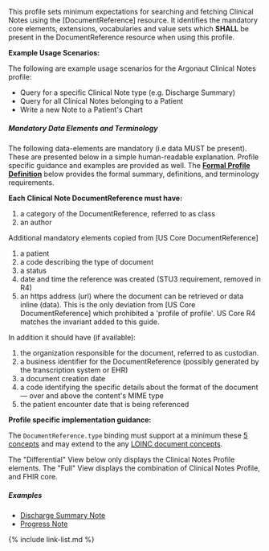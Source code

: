 

This profile sets minimum expectations for searching and fetching Clinical Notes using the [DocumentReference] resource. It identifies the mandatory core elements, extensions, vocabularies and value sets which **SHALL** be present in the DocumentReference resource when using this profile.

**Example Usage Scenarios:**

The following are example usage scenarios for the Argonaut Clinical Notes profile:

-   Query for a specific Clinical Note type (e.g. Discharge Summary)
-   Query for all Clinical Notes belonging to a Patient
-   Write a new Note to a Patient's Chart

##### Mandatory Data Elements and Terminology

The following data-elements are mandatory (i.e data MUST be present). These are presented below in a simple human-readable explanation. Profile specific guidance and examples are provided as well. The [**Formal Profile Definition**](#profile) below provides the  formal summary, definitions, and  terminology requirements.  

**Each Clinical Note DocumentReference must have:**

1.  a category of the DocumentReference, referred to as class
1.  an author

Additional mandatory elements copied from [US Core DocumentReference]

1.  a patient
1.  a code describing the type of document
1.  a status
1.  date and time the reference was created (STU3 requirement, removed in R4)
1.  an https address (url) where the document can be retrieved or data inline (data). This is the only deviation from [US Core DocumentReference] which prohibited a 'profile of profile'. US Core R4 matches the invariant added to this guide.

In addition it should have (if available):

1.  the organization responsible for the document, referred to as custodian.
1.  a business identifier for the DocumentReference (possibly generated by the transcription system or EHR)
1.  a document creation date
1.  a code identifying the specific details about the format of the document — over and above the content's MIME type
1.  the patient encounter date that is being referenced


**Profile specific implementation guidance:**

The `DocumentReference.type` binding must support at a minimum these [5 concepts](ValueSet-argonaut-clinical-note-type.html) and may extend to the any [LOINC document concepts](http://hl7.org/fhir/STU3/valueset-doc-typecodes.html).

The "Differential" View below only displays the Clinical Notes Profile elements.  The "Full" View displays the combination of Clinical Notes Profile, and FHIR core.
<!-- See [merged profile view](StructureDefinition-example-dr.html) for the combination of Clinical Notes Profile and US Core DocumentReference without FHIR core. -->


##### Examples

- [Discharge Summary Note](DocumentReference-discharge-summary-note.html)
- [Progress Note](DocumentReference-progress-note.html)

{% include link-list.md %}
